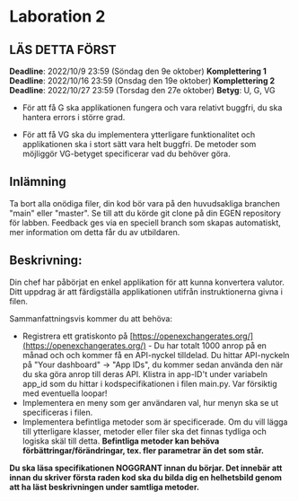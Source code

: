 # Laboration 2 
## LÄS DETTA FÖRST
**Deadline**: 2022/10/9 23:59 (Söndag den 9e oktober)
**Komplettering 1 Deadline**: 2022/10/16 23:59 (Onsdag den 19e oktober)
**Komplettering 2 Deadline**: 2022/10/27 23:59 (Torsdag den 27e oktober)
**Betyg**: U, G, VG

- För att få G ska applikationen fungera och vara relativt buggfri, du ska hantera errors i större grad.

- För att få VG ska du implementera ytterligare funktionalitet och applikationen ska i stort sätt vara helt buggfri. De metoder som möjliggör VG-betyget specificerar vad du behöver göra.

## Inlämning
Ta bort alla onödiga filer, din kod bör vara på den huvudsakliga branchen "main" eller "master".
Se till att du körde git clone på din EGEN repository för labben.
Feedback ges via en speciell branch som skapas automatiskt, mer information om detta får du av utbildaren.

## Beskrivning:

Din chef har påbörjat en enkel applikation för att kunna konvertera valutor. 
Ditt uppdrag är att färdigställa applikationen utifrån instruktionerna givna i filen.

Sammanfattningsvis kommer du att behöva:
- Registrera ett gratiskonto på [https://openexchangerates.org/](https://openexchangerates.org/) - Du har totalt 1000 anrop på en månad och och kommer få en API-nyckel tilldelad. Du hittar API-nyckeln på "Your dashboard" -> "App IDs", du kommer sedan använda den när du ska göra anrop till deras API. Klistra in app-ID't under variabeln app_id som du hittar i kodspecifikationen i filen main.py. Var försiktig med eventuella loopar!
- Implementera en meny som ger användaren val, hur menyn ska se ut specificeras i filen.
- Implementera befintliga metoder som är specificerade. Om du vill lägga till ytterligare klasser, metoder eller filer ska det finnas tydliga och logiska skäl till detta. 
**Befintliga metoder kan behöva förbättringar/förändringar, tex. fler parametrar än det som står.**

**Du ska läsa specifikationen NOGGRANT innan du börjar. Det innebär att innan du skriver första raden kod ska du bilda dig en helhetsbild genom att ha läst beskrivningen under samtliga metoder.**

